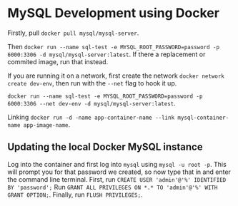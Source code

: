 # MySQL Development using Docker

Firstly, pull `docker pull mysql/mysql-server`.

Then `docker run --name sql-test -e MYSQL_ROOT_PASSWORD=password -p 6000:3306 -d mysql/mysql-server:latest`. If there a replacement or commited image, run that instead.

If you are running it on a network, first create the network `docker network create dev-env`, then run with the `--net` flag to hook it up.

`docker run --name sql-test -e MYSQL_ROOT_PASSWORD=password -p 6000:3306 --net dev-env -d mysql/mysql-server:latest`.

Linking `docker run -d -name app-container-name --link mysql-container-name app-image-name`.

## Updating the local Docker MySQL instance

Log into the container and first log into `mysql` using `mysql -u root -p`. This will prompt you for that password we created, so now type that in and enter the command line terminal. First, run `CREATE USER 'admin'@'%' IDENTIFIED BY 'password';` Run `GRANT ALL PRIVILEGES ON *.* TO 'admin'@'%' WITH GRANT OPTION;`. Finally, run `FLUSH PRIVILEGES;`.
